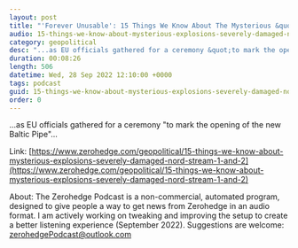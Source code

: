 ```yaml
---
layout: post
title: "'Forever Unusable': 15 Things We Know About The Mysterious &quot;Explosions&quot; That Severely Damaged The Nord Stream 1 And 2 Pipelines"
audio: 15-things-we-know-about-mysterious-explosions-severely-damaged-nord-stream-1-and-2-0
category: geopolitical
desc: "...as EU officials gathered for a ceremony &quot;to mark the opening of the new Baltic Pipe&quot;..."
duration: 00:08:26
length: 506
datetime: Wed, 28 Sep 2022 12:10:00 +0000
tags: podcast
guid: 15-things-we-know-about-mysterious-explosions-severely-damaged-nord-stream-1-and-2-0
order: 0
---
```

...as EU officials gathered for a ceremony &quot;to mark the opening of the new Baltic Pipe&quot;...

Link: [https://www.zerohedge.com/geopolitical/15-things-we-know-about-mysterious-explosions-severely-damaged-nord-stream-1-and-2](https://www.zerohedge.com/geopolitical/15-things-we-know-about-mysterious-explosions-severely-damaged-nord-stream-1-and-2)

About: The Zerohedge Podcast is a non-commercial, automated program, designed to give people a way to get news from Zerohedge in an audio format.  I am actively working on tweaking and improving the setup to create a better listening experience (September 2022).  Suggestions are welcome: [zerohedgePodcast@outlook.com](mailto:zerohedgePodcast@outlook.com)